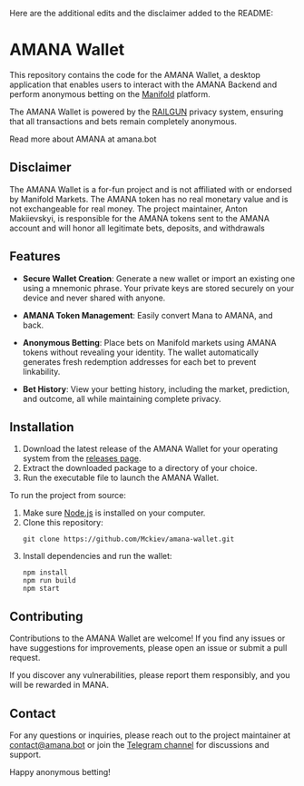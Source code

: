 Here are the additional edits and the disclaimer added to the README:

# AMANA Wallet

This repository contains the code for the AMANA Wallet, a desktop application that enables users to interact with the AMANA Backend and perform anonymous betting on the [Manifold](https://manifold.markets?referrer=AMANABOT) platform.

The AMANA Wallet is powered by the [RAILGUN](ipns://www.railgun.org/) privacy system, ensuring that all transactions and bets remain completely anonymous.

Read more about AMANA at amana.bot

## Disclaimer

The AMANA Wallet is a for-fun project and is not affiliated with or endorsed by Manifold Markets. The AMANA token has no real monetary value and is not exchangeable for real money. The project maintainer, Anton Makiievskyi, is responsible for the AMANA tokens sent to the AMANA account and will honor all legitimate bets, deposits, and withdrawals

## Features

- **Secure Wallet Creation**: Generate a new wallet or import an existing one using a mnemonic phrase. Your private keys are stored securely on your device and never shared with anyone.

- **AMANA Token Management**: Easily convert Mana to AMANA, and back.

- **Anonymous Betting**: Place bets on Manifold markets using AMANA tokens without revealing your identity. The wallet automatically generates fresh redemption addresses for each bet to prevent linkability.

- **Bet History**: View your betting history, including the market, prediction, and outcome, all while maintaining complete privacy.

## Installation

1. Download the latest release of the AMANA Wallet for your operating system from the [releases page](https://github.com/yourusername/amana-wallet/releases).
2. Extract the downloaded package to a directory of your choice.
3. Run the executable file to launch the AMANA Wallet.

To run the project from source:

1. Make sure [Node.js](https://nodejs.org/en) is installed on your computer.
2. Clone this repository:
   ```
   git clone https://github.com/Mckiev/amana-wallet.git
   ```
3. Install dependencies and run the wallet:
   ```
   npm install
   npm run build
   npm start
   ```

## Contributing

Contributions to the AMANA Wallet are welcome! If you find any issues or have suggestions for improvements, please open an issue or submit a pull request.

If you discover any vulnerabilities, please report them responsibly, and you will be rewarded in MANA.

## Contact

For any questions or inquiries, please reach out to the project maintainer at contact@amana.bot or join the [Telegram channel](https://t.me/+xMd7-DihPUJjZjNi) for discussions and support.

Happy anonymous betting!